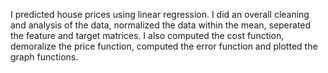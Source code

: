 I predicted house prices using linear regression. I did an overall cleaning and analysis of the data, normalized the data within the mean, seperated the feature and target matrices. 
I also computed the cost function, demoralize the price function, computed the error function and plotted the graph functions.
